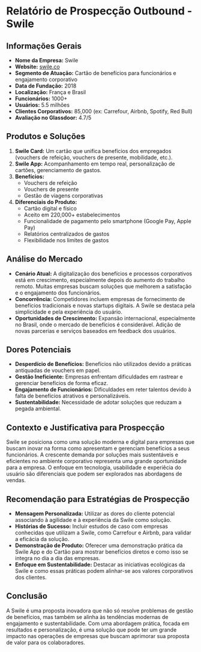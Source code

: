 # Relatório de Prospecção Outbound - Swile

## Informações Gerais
- **Nome da Empresa:** Swile
- **Website:** [swile.co](https://www.swile.co)
- **Segmento de Atuação:** Cartão de benefícios para funcionários e engajamento corporativo
- **Data de Fundação:** 2018
- **Localização:** França e Brasil
- **Funcionários:** 1000+ 
- **Usuários:** 5.5 milhões
- **Clientes Corporativos:** 85,000 (ex: Carrefour, Airbnb, Spotify, Red Bull)
- **Avaliação no Glassdoor:** 4.7/5

## Produtos e Soluções
1. **Swile Card:** Um cartão que unifica benefícios dos empregados (vouchers de refeição, vouchers de presente, mobilidade, etc.).
2. **Swile App:** Acompanhamento em tempo real, personalização de cartões, gerenciamento de gastos.
3. **Benefícios:**
   - Vouchers de refeição
   - Vouchers de presente
   - Gestão de viagens corporativas
4. **Diferenciais do Produto:**
   - Cartão digital e físico
   - Aceito em 220,000+ estabelecimentos
   - Funcionalidade de pagamento pelo smartphone (Google Pay, Apple Pay)
   - Relatórios centralizados de gastos
   - Flexibilidade nos limites de gastos 

## Análise do Mercado
- **Cenário Atual:** A digitalização dos benefícios e processos corporativos está em crescimento, especialmente depois do aumento do trabalho remoto. Muitas empresas buscam soluções que melhorem a satisfação e o engajamento dos funcionários.
- **Concorrência:** Competidores incluem empresas de fornecimento de benefícios tradicionais e novas startups digitais. A Swile se destaca pela simplicidade e pela experiência do usuário.
- **Oportunidades de Crescimento:** Expansão internacional, especialmente no Brasil, onde o mercado de benefícios é considerável. Adição de novas parcerias e serviços baseados em feedback dos usuários.

## Dores Potenciais
- **Desperdício de Benefícios:** Benefícios não utilizados devido a práticas antiquadas de vouchers em papel.
- **Gestão Ineficiente:** Empresas enfrentam dificuldades em rastrear e gerenciar benefícios de forma eficaz.
- **Engajamento de Funcionários:** Dificuldades em reter talentos devido à falta de benefícios atrativos e personalizáveis.
- **Sustentabilidade:** Necessidade de adotar soluções que reduzam a pegada ambiental.

## Contexto e Justificativa para Prospecção
Swile se posiciona como uma solução moderna e digital para empresas que buscam inovar na forma como apresentam e gerenciam benefícios a seus funcionários. A crescente demanda por soluções mais sustentáveis e eficientes no ambiente corporativo representa uma grande oportunidade para a empresa. O enfoque em tecnologia, usabilidade e experiêcia do usuário são diferenciais que podem ser explorados nas abordagens de vendas.

## Recomendação para Estratégias de Prospecção
- **Mensagem Personalizada:** Utilizar as dores do cliente potencial associando à agilidade e à experiência da Swile como solução.
- **Histórias de Sucesso:** Incluir estudos de caso com empresas conhecidas que utilizam a Swile, como Carrefour e Airbnb, para validar a eficácia da solução.
- **Demonstração de Produto:** Oferecer uma demonstração prática da Swile App e do Cartão para mostrar benefícios diretos e como isso se integra no dia a dia das empresas.
- **Enfoque em Sustentabilidade:** Destacar as iniciativas ecológicas da Swile e como essas práticas podem alinhar-se aos valores corporativos dos clientes.

## Conclusão
A Swile é uma proposta inovadora que não só resolve problemas de gestão de benefícios, mas também se alinha às tendências modernas de engajamento e sustentabilidade. Com uma abordagem prática, focada em resultados e personalização, é uma solução que pode ter um grande impacto nas operações de empresas que buscam aprimorar sua proposta de valor para os colaboradores.